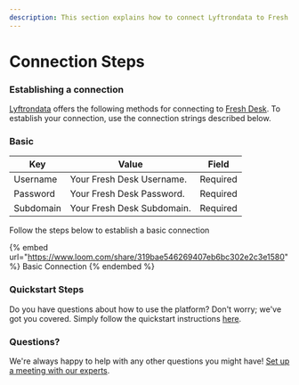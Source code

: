```yaml
---
description: This section explains how to connect Lyftrondata to Fresh Desk.
---
```


# Connection Steps

### Establishing a connection

[Lyftrondata](https://www.lyftrondata.com) offers the following methods for connecting to [Fresh Desk](https://www.lyftrondata.com/integration/finance-analytics/freshdesk/). To establish your connection, use the connection strings described below.

### Basic&#x20;

| Key        | Value                      | Field    |
| ---------- | -------------------------- | -------- |
| Username   | Your Fresh Desk Username.  | Required |
|  Password  | Your Fresh Desk Password.  | Required |
|  Subdomain | Your Fresh Desk Subdomain. | Required |

Follow the steps below to establish a basic connection

{% embed url="https://www.loom.com/share/319bae546269407eb6bc302e2c3e1580" %}
Basic Connection
{% endembed %}

### Quickstart Steps

Do you have questions about how to use the platform? Don't worry; we've got you covered. Simply follow the quickstart instructions [here](./).

### Questions? <a href="#questions" id="questions"></a>

We're always happy to help with any other questions you might have! [Set up a meeting with our experts](https://www.lyftrondata.com/book-a-meeting/).
